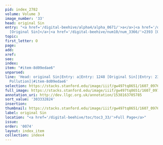```yaml
---
pid: index_2782
volume: Volume 3
image_number: '33'
head: original Sin
entry: "<a href='/digital-beehive/alpha4/alpha_0671/'>a</a>|<a href='/digital-beehive/num5/num_1728/'>1248
  [Original Sin]</a>|<a href='/digital-beehive/num10/num_3366/'>2393 [Original Pollution]</a>"
topic:
first_letter: O
page:
add:
xref:
see:
index:
item: "#item-8d09edae6"
unparsed:
line: 'Head: original Sin|Entry: a|Entry: 1248 [Original Sin]|Entry: 2393 [Original
  Pollution]|#item-8d09edae6'
selection: https://stacks.stanford.edu/image/iiif/gw497tq8651/1607_0976/1484,2824,766,180/full/0/default.jpg
full_image: https://stacks.stanford.edu/image/iiif/gw497tq8651/1607_0976/full/full/0/default.jpg
annotation_uri: http://dev.llgc.org.uk/annotation/1538163705785
sort_value: '303332824'
insertion:
thumbnail: https://stacks.stanford.edu/image/iiif/gw497tq8651/1607_0976/1484,2824,766,180/150,/0/default.jpg
label: original Sin
location: "<a href='/digital-beehive/toc/toc3_33/'>Full Page</a>"
issue:
order: '0074'
layout: index_item
collection: index4
---
```

